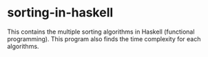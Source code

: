 # sorting-in-haskell
This contains the multiple sorting algorithms in Haskell (functional programming). This program also finds the time complexity for each algorithms. 
